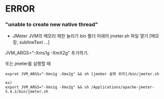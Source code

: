 # ERROR 


### "unable to create new native thread"

- JMeter JVM의 메모리 제한 늘리기
bin 폴더 아래의 jmeter.sh 파일 열기 [메모장, sublineText ...]

JVM_ARGS="-Xms1g -XmX2g" 추가하기. 

또는 jmeter를 실행할 때
```
exprot JVM_ARGS="-Xms1g -Xmx2g" && sh [jmeber 설취 위치]/bin/jmeter.sh

ex)
export JVM_ARGS="-Xms1g -Xmx2g" && sh /Applications/apache-jmeter-5.4.1/bin/jmeter.sh
```

